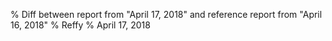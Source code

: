 % Diff between report from "April 17, 2018" and reference report from "April 16, 2018"
% Reffy
% April 17, 2018


